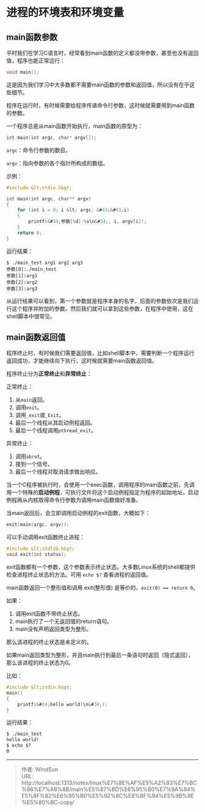 # 进程的环境表和环境变量


## main函数参数

平时我们在学习C语言时，经常看到main函数的定义都没带参数，甚至也没有返回值，程序也能正常运行：

```c
void main();

```

这是因为我们学习中大多数都不需要main函数的参数和返回值，所以没有在乎这些细节。

程序在运行时，有时候需要给程序传递命令行参数，这时候就需要用到main函数的参数。

一个程序总是从main函数开始执行，main函数的原型为：

```c
int main(int argc, char* argv[]);
```

`argc`：命令行参数的数目。

`argv`：指向参数的各个指针所构成的数组。

示例：

```c
#include &lt;stdio.h&gt;

int main(int argc, char** argv)
{
    for (int i = 0; i &lt; argc; &#43;&#43;i)
    {
        printf(&#34;参数[%d]:%s\n&#34;, i, argv[i]);
    }
    return 0;
}
```

运行结果：

```
$ ./main_test arg1 arg2 arg3
参数[0]:./main_test
参数[1]:arg1
参数[2]:arg2
参数[3]:arg3
```

从运行结果可以看到，第一个参数就是程序本身的名字，后面的参数依次是我们运行这个程序并附加的参数。然后我们就可以拿到这些参数，在程序中使用，这在shell脚本中很常见。

## main函数返回值

程序终止时，有时候我们需要返回值，比如shell脚本中，需要判断一个程序运行返回成功，才能继续向下执行，这时候就需要main函数返回值。

程序终止分为**正常终止**和**异常终止**：

正常终止：

1. 从`main`返回。
2. 调用`exit`。
3. 调用`_exit`或`_Exit`。
4. 最后一个线程从其启动例程返回。
5. 最后一个线程调用`pthread_exit`。

异常终止：

1. 调用`abrot`。
2. 接到一个信号。
3. 最后一个线程对取消请求做出响应。

当一个C程序被执行时，会使用一个exec函数，调用程序的main函数之前，先调用一个特殊的**启动例程**，可执行文件将这个启动例程指定为程序的起始地址，启动例程再从内核取得命令行参数为调用main函数做好准备。

当main返回后，会立即调用启动例程的exit函数，大概如下：

```c
exit(main(argc, argv));
```

可以手动调用exit函数终止进程：

```c
#include &lt;stdlib.h&gt;
void exit(int status);
```

exit函数都有一个参数，这个参数表示终止状态。大多数Linux系统的shell都提供检查进程终止状态的方法。可用 `echo $?` 查看进程的返回值。

main函数返回一个整形值和调用 exit(整形值) 是等价的，`exit(0) == return 0`。

如果：

1. 调用exit函数不带终止状态。
2. main执行了一个无返回值的return语句。
3. main没有声明返回类型为整形。

那么该进程的终止状态是未定义的。

如果main返回类型为整形，并且main执行到最后一条语句时返回（隐式返回），那么该进程的终止状态为0。

比如：

```c
#include &lt;stdio.h&gt;
main()
{
    printf(&#34;hello world!\n&#34;);
}
```

运行结果：

```bash
$ ./main_test 
hello world!
$ echo $?
0
```


---

> 作者: WindSun  
> URL: http://localhost:1313/notes/linux%E7%8E%AF%E5%A2%83%E7%BC%96%E7%A8%8B/main%E5%87%BD%E6%95%B0%E7%9A%84%E5%8F%82%E6%95%B0%E5%92%8C%E8%BF%94%E5%9B%9E%E5%80%BC-copy/  

